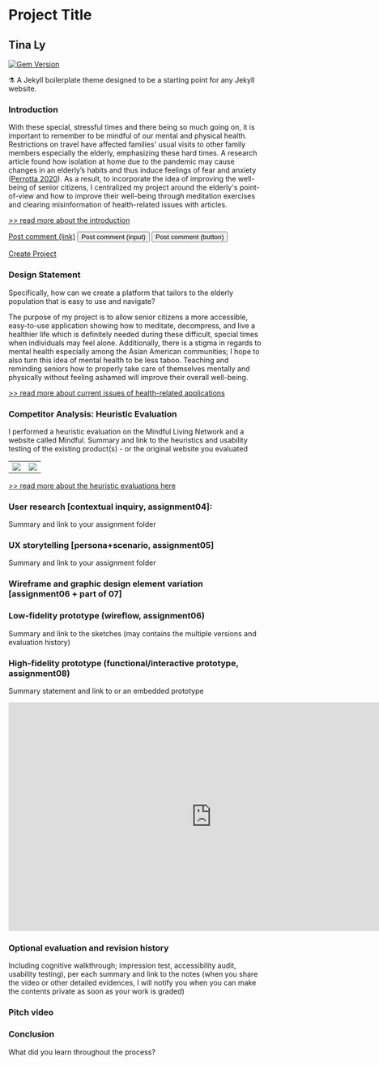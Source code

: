 # Project Title
## Tina Ly

[![Gem Version](https://badge.fury.io/rb/alembic-jekyll-theme.svg)](https://badge.fury.io/rb/alembic-jekyll-theme)

⚗ A Jekyll boilerplate theme designed to be a starting point for any Jekyll website.

### Introduction
With these special, stressful times and there being so much going on, it is important to remember to be mindful of our mental and physical health. Restrictions on travel have affected families' usual visits to other family members especially the elderly, emphasizing these hard times. A research article found how isolation at home due to the pandemic may cause changes in an elderly’s habits and thus induce feelings of fear and anxiety ([Perrotta 2020](https://www.google.com/url?q=https://doi.org/10.1007/s40520-020-01631-y&sa=D&source=editors&ust=1622582543016000&usg=AOvVaw3KveBy4w4DobU6Rorunc4T)). As a result, to incorporate the idea of improving the well-being of senior citizens, I centralized my project around the elderly's point-of-view and how to improve their well-being through meditation exercises and clearing misinformation of health-related issues with articles. 

[>> read more about the introduction](https://github.com/lyt251/DH110-TinaLy/blob/main/Assignment%201/README.md)

<a href="https://github.com/lyt251/DH110-TinaLy/blob/main/Assignment%201/README.md" class="button">Post comment (link)</a>
<input class="button" type="submit" value="Post comment (input)">
<button class="button" type="submit">Post comment (button)</button>

<a href="https://github.com/lyt251/DH110-TinaLy/blob/main/Assignment%201/README.md" class="button big">Create Project</a>

### Design Statement
Specifically, how can we create a platform that tailors to the elderly population that is easy to use and navigate?

The purpose of my project is to allow senior citizens a more accessible, easy-to-use application showing how to meditate, decompress, and live a healthier life which is definitely needed during these difficult, special times when individuals may feel alone. Additionally, there is a stigma in regards to mental health especially among the Asian American communities; I hope to also turn this idea of mental health to be less taboo. Teaching and reminding seniors how to properly take care of themselves mentally and physically without feeling ashamed will improve their overall well-being.


[>> read more about current issues of health-related applications]()


### Competitor Analysis: Heuristic Evaluation
I performed a heuristic evaluation on the Mindful Living Network and a website called Mindful.
Summary and link to the heuristics and usability testing of the existing product(s) - or the original website you evaluated


<table>
<tr>
<td> <img src=”url” width=”300px”> </td>
<td> <img src=”url” width=”300px”> </td>
</tr>
</table>


[>> read more about the heuristic evaluations here]()

### User research [contextual inquiry, assignment04]:
Summary and link to your assignment folder

### UX storytelling [persona+scenario, assignment05]
Summary and link to your assignment folder

### Wireframe and graphic design element variation [assignment06 + part of 07]

### Low-fidelity prototype (wireflow, assignment06)
Summary and link to the sketches (may contains the multiple versions and evaluation history)

### High-fidelity prototype (functional/interactive prototype, assignment08)
Summary statement and link to or an embedded prototype

<iframe style="border: 1px solid rgba(0, 0, 0, 0.1);" width="800" height="450" src="https://www.figma.com/embed?embed_host=share&url=https%3A%2F%2Fwww.figma.com%2Fproto%2FDQYDyb8Gm5FjaaHCEz0uCD%2FDH-110-Spring-2021%3Fnode-id%3D130%253A2294%26scaling%3Dscale-down%26page-id%3D130%253A1472" allowfullscreen></iframe>

### Optional evaluation and revision history
Including cognitive walkthrough; impression test, accessibility audit, usability testing), per each summary and link to the notes (when you share the video or other detailed evidences, I will notify you when you can make the contents private as soon as your work is graded)

### Pitch video

### Conclusion
What did you learn throughout the process?
